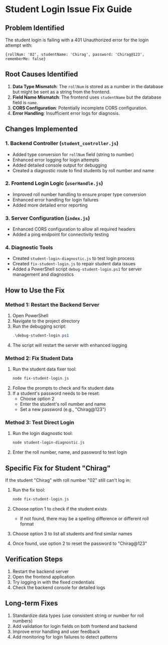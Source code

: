 # Student Login Issue Fix Guide

## Problem Identified

The student login is failing with a 401 Unauthorized error for the login attempt with:

```
{rollNum: '02', studentName: 'Chirag', password: 'Chirag@123', rememberMe: false}
```

## Root Causes Identified

1. **Data Type Mismatch**: The `rollNum` is stored as a number in the database but might be sent as a string from the frontend.
2. **Field Name Mismatch**: The frontend uses `studentName` but the database field is `name`.
3. **CORS Configuration**: Potentially incomplete CORS configuration.
4. **Error Handling**: Insufficient error logs for diagnosis.

## Changes Implemented

### 1. Backend Controller (`student_controller.js`)

- Added type conversion for `rollNum` field (string to number)
- Enhanced error logging for login attempts
- Added detailed console output for debugging
- Created a diagnostic route to find students by roll number and name

### 2. Frontend Login Logic (`userHandle.js`)

- Improved roll number handling to ensure proper type conversion
- Enhanced error handling for login failures
- Added more detailed error reporting

### 3. Server Configuration (`index.js`)

- Enhanced CORS configuration to allow all required headers
- Added a ping endpoint for connectivity testing

### 4. Diagnostic Tools

- Created `student-login-diagnostic.js` to test login process
- Created `fix-student-login.js` to repair student data issues
- Added a PowerShell script `debug-student-login.ps1` for server management and diagnostics

## How to Use the Fix

### Method 1: Restart the Backend Server

1. Open PowerShell
2. Navigate to the project directory
3. Run the debugging script:
   ```powershell
   .\debug-student-login.ps1
   ```
4. The script will restart the server with enhanced logging

### Method 2: Fix Student Data

1. Run the student data fixer tool:
   ```powershell
   node fix-student-login.js
   ```
2. Follow the prompts to check and fix student data
3. If a student's password needs to be reset:
   - Choose option 2
   - Enter the student's roll number and name
   - Set a new password (e.g., "Chirag@123")

### Method 3: Test Direct Login

1. Run the login diagnostic tool:
   ```powershell
   node student-login-diagnostic.js
   ```
2. Enter the roll number, name, and password to test login

## Specific Fix for Student "Chirag"

If the student "Chirag" with roll number "02" still can't log in:

1. Run the fix tool:

   ```powershell
   node fix-student-login.js
   ```

2. Choose option 1 to check if the student exists

   - If not found, there may be a spelling difference or different roll format

3. Choose option 3 to list all students and find similar names

4. Once found, use option 2 to reset the password to "Chirag@123"

## Verification Steps

1. Restart the backend server
2. Open the frontend application
3. Try logging in with the fixed credentials
4. Check the backend console for detailed logs

## Long-term Fixes

1. Standardize data types (use consistent string or number for roll numbers)
2. Add validation for login fields on both frontend and backend
3. Improve error handling and user feedback
4. Add monitoring for login failures to detect patterns
